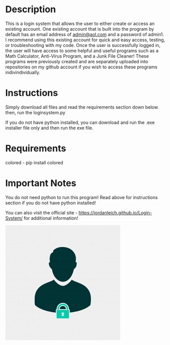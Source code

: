 # Description
This is a login system that allows the user to either create or access an existing account. One existing account that is built into the program by default has an email address of admin@aol.com and a password of admin1. I recommend using this existing account for quick and easy access, testing, or troubleshooting with my code. Once the user is successfully logged in, the user will have access to some helpful and useful programs such as a Math Calculator, Anti-Virus Program, and a Junk File Cleaner! These programs were previously created and are separately uploaded into repositories on my github account if you wish to access these programs indivindividually.

# Instructions
Simply download all files and read the requirements section down below. then, run the loginsystem.py

If you do not have python installed, you can download and run the .exe installer file only and then run the exe file.

# Requirements
colored - pip install colored

# Important Notes
You do not need python to run this program! Read above for instructions section if you do not have python installed!

You can also visit the official site - https://jordanleich.github.io/Login-System/ for additional information!

![](images/login.jpg)
